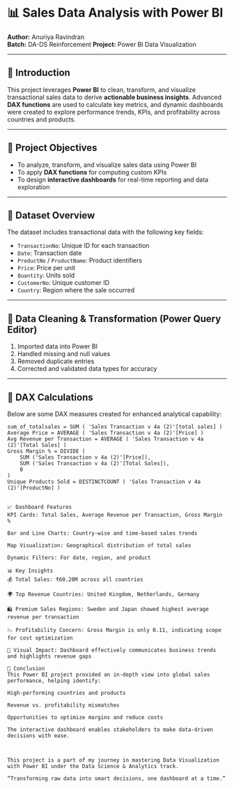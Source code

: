 
# 📊 Sales Data Analysis with Power BI

**Author:** Anuriya Ravindran  
**Batch:** DA-DS Reinforcement 
**Project:** Power BI Data Visualization  


---

## 📝 Introduction

This project leverages **Power BI** to clean, transform, and visualize transactional sales data to derive **actionable business insights**. Advanced **DAX functions** are used to calculate key metrics, and dynamic dashboards were created to explore performance trends, KPIs, and profitability across countries and products.

---

## 🎯 Project Objectives

- To analyze, transform, and visualize sales data using Power BI
- To apply **DAX functions** for computing custom KPIs
- To design **interactive dashboards** for real-time reporting and data exploration

---

## 📁 Dataset Overview

The dataset includes transactional data with the following key fields:

- `TransactionNo`: Unique ID for each transaction  
- `Date`: Transaction date  
- `ProductNo` / `ProductName`: Product identifiers  
- `Price`: Price per unit  
- `Quantity`: Units sold  
- `CustomerNo`: Unique customer ID  
- `Country`: Region where the sale occurred  

---

## 🔧 Data Cleaning & Transformation (Power Query Editor)

1. Imported data into Power BI  
2. Handled missing and null values  
3. Removed duplicate entries  
4. Corrected and validated data types for accuracy

---

## 🧮 DAX Calculations

Below are some DAX measures created for enhanced analytical capability:

```DAX
sum_of_totalsales = SUM ( 'Sales Transaction v 4a (2)'[total sales] )
Average Price = AVERAGE ( 'Sales Transaction v 4a (2)'[Price] )
Avg Revenue per Transaction = AVERAGE ( 'Sales Transaction v 4a (2)'[Total Sales] )
Gross Margin % = DIVIDE (
    SUM ('Sales Transaction v 4a (2)'[Price]), 
    SUM ('Sales Transaction v 4a (2)'[Total Sales]), 
    0
)
Unique Products Sold = DISTINCTCOUNT ( 'Sales Transaction v 4a (2)'[ProductNo] )


📈 Dashboard Features
KPI Cards: Total Sales, Average Revenue per Transaction, Gross Margin %

Bar and Line Charts: Country-wise and time-based sales trends

Map Visualization: Geographical distribution of total sales

Dynamic Filters: For date, region, and product

📊 Key Insights
💰 Total Sales: ₹60.28M across all countries

🌍 Top Revenue Countries: United Kingdom, Netherlands, Germany

🛍️ Premium Sales Regions: Sweden and Japan showed highest average revenue per transaction

📉 Profitability Concern: Gross Margin is only 0.11, indicating scope for cost optimization

📌 Visual Impact: Dashboard effectively communicates business trends and highlights revenue gaps

📝 Conclusion
This Power BI project provided an in-depth view into global sales performance, helping identify:

High-performing countries and products

Revenue vs. profitability mismatches

Opportunities to optimize margins and reduce costs

The interactive dashboard enables stakeholders to make data-driven decisions with ease.



This project is a part of my journey in mastering Data Visualization with Power BI under the Data Science & Analytics track.

“Transforming raw data into smart decisions, one dashboard at a time.”
